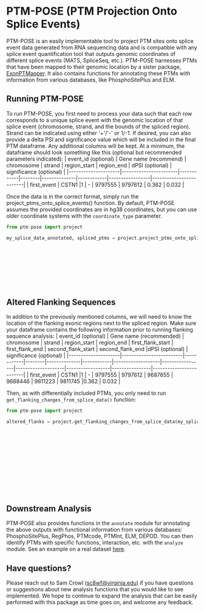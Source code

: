 # PTM-POSE (PTM Projection Onto Splice Events)

PTM-POSE is an easily implementable tool to project PTM sites onto splice event data generated from RNA sequencing data and is compatible with any splice event quantification tool that outputs genomic coordinates of different splice events (MATS, SpliceSeq, etc.). PTM-POSE harnesses PTMs that have been mapped to their genomic location by a sister package, [ExonPTMapper](https://github.com/NaegleLab/ExonPTMapper). It also contains functions for annotating these PTMs with information from various databases, like PhosphoSitePlus and ELM.

## Running PTM-POSE

To run PTM-POSE, you first need to process your data such that each row corresponds to a unique splice event with the genomic location of that splice event (chromosome, strand, and the bounds of the spliced region). Strand can be indicated using either '+'/'-' or 1/-1. If desired, you can also provide a delta PSI and significance value which will be included in the final PTM dataframe. Any additional columns will be kept. At a minimum, the dataframe should look something like this (optional but recommended parameters indicated):
| event_id (optional) | Gene name (recommend) | chromosome | strand | region_start | region_end | dPSI (optional) | significance (optional) |
|---------------------|-----------------------|------------|--------|--------------|------------|-----------------|-------------------------|
| first_event         | CSTN1                 |1           |  -     | 9797555      | 9797612    | 0.362           | 0.032                   |

 Once the data is in the correct format, simply run the project_ptms_onto_splice_events() function. By default, PTM-POSE assumes the provided coordinates are in hg38 coordinates, but you can use older coordinate systems with the `coordinate_type` parameter.
```python
from ptm-pose import project

my_splice_data_annotated, spliced_ptms = project.project_ptms_onto_splice_events(my_splice_data, ptm_coordinates,
                                                                                  chromosome_col = 'chromosome',
                                                                                  strand_col = 'strand',
                                                                                  region_start_col = 'region_start',
                                                                                  region_end_col =  'region_end',
                                                                                  event_id_col = 'event_id',
                                                                                  gene_col = 'Gene name',
                                                                                  dPSI_col='dPSI',
                                                                                  coordinate_type = 'hg19')
```
## Altered Flanking Sequences

In addition to the previously mentioned columns, we will need to know the location of the flanking exonic regions next to the spliced region. Make sure your dataframe contains the following information prior to running flanking sequence analysis:
| event_id (optional) | Gene name (recommended) | chromosome | strand | region_start | region_end | first_flank_start | first_flank_end | second_flank_start | second_flank_end |dPSI (optional) | significance (optional) |
|---------------------|-------------------------|------------|--------|--------------|------------|-------------------|-----------------|--------------------|------------------|----------------|-------------------------|
| first_event         |  CSTN1                  |1           |  -     | 9797555      | 9797612    | 9687655           | 9688446         | 9811223            | 9811745          |0.362           | 0.032                   |


Then, as with differentially included PTMs, you only need to run `get_flanking_changes_from_splice_data()` function:

```python
from ptm-pose import project

altered_flanks = project.get_flanking_changes_from_splice_data(my_splice_data, ptm_coordinates,
                                                                                  chromosome_col = 'chromosome',
                                                                                  strand_col = 'strand',
                                                                                  region_start_col = 'region_start',
                                                                                  region_end_col =  'region_end',
                                                                                  first_flank_start_col = 'first_flank_start',
                                                                                  first_flank_end_col = 'first_flank_end',
                                                                                  second_flank_start_col = 'second_flank_start',
                                                                                  second_flank_end_col = 'second_flank_start',
                                                                                  event_id_col = 'event_id',
                                                                                  gene_col = 'Gene name',
                                                                                  dPSI_col='dPSI',
                                                                                  coordinate_type = 'hg19')
```

## Downstream Analysis

PTM-POSE also provides functions in the `annotate` module for annotating the above outputs with functional information from various databases: PhosphoSitePlus, RegPhos, PTMcode, PTMInt, ELM, DEPOD. You can then identify PTMs with specific functions, interaction, etc. with the `analyze` module. See an example on a real dataset [here](Examples/ESRP1_knockdown).


## Have questions?

Please reach out to Sam Crowl (sc8wf@virginia.edu) if you have questions or suggestions about new analysis functions that you would like to see implemented. We hope to continue to expand the analysis that can be easily performed with this package as time goes on, and welcome any feedback.

